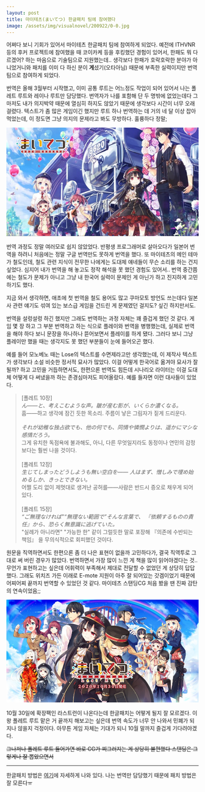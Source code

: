 ```yaml
---
layout: post
title: 마이테츠(まいてつ) 한글패치 팀에 참여했다
image: /assets/img/visualnovel/200922/0-0.jpg
---
```


어쩌다 보니 기회가 있어서 마이테츠 한글패치 팀에 참여하게 되었다.
예전에 ITHVNR 등의 후커 프로젝트에 참여했을 때 코이카케 등을 후킹했던 경험이 있어서, 한패도 뭐 다르겠어? 하는 마음으로 기술팀으로 지원했는데..
생각보다 한패가 호락호락한 분야가 아니었거니와 패치를 이미 다 하신 분이 **게**셨기(오타아님) 때문에 부족한 실력이지만 번역팀으로 참여하게 되었다.

번역은 올해 3월부터 시작했고, 이미 공통 루트는 어느정도 작업이 되어 있어서 나는 폴레트 루트와 레이나 루트만 담당했다.
번역자가 나를 포함해 단 두 명밖에 없었는데다 그마저도 내가 의지박약 때문에 열심히 하지도 않았기 때문에 생각보다 시간이 너무 오래 걸렸다.
텍스트가 좀 많은 게임이긴 했지만 루트 하나 번역하는 데 거의 네 달 이상 잡아먹었는데, 이 정도면 그냥 의지의 문제라고 봐도 무방하다. 훌륭하다 정말;

![1](/assets/img/visualnovel/200922/0.jpg)

번역 과정도 정말 여러모로 쉽지 않았었다. 반평생 프로그래머로 살아오다가 일본어 번역을 하려니 처음에는 정말 구글 번역만도 못하게 번역을 했다.
또 마이테츠의 메인 테마가 철도인데, 철도 관련 지식이 전무한 나에게는 도대체 얘네들이 무슨 소리를 하는 건지 싶었다.
심지어 내가 번역을 해 놓고도 정작 해석을 못 했던 경험도 있어서.. 번역 중간쯤에는 철도가 문제가 아니고 그냥 내 한국어 실력이 문제인 게 아닌가 하고 진지하게 고민하기도 했다.

지금 와서 생각하면, 애초에 첫 번역을 철도 용어도 많고 쿠마모토 방언도 쓰는데다 일본사 관련 얘기도 섞여 있는 보스급 게임을 건드린 게 문제였던 걸지도? 싶긴 하지만서도.

번역을 설렁설렁 하긴 했지만 그래도 번역하는 과정 자체는 꽤 즐겁게 했던 것 같다.
게임 몇 장 하고 그 부분 번역하고 하는 식으로 플레이와 번역을 병행했는데, 실제로 번역을 해야 하다 보니 문장을 하나하나 뜯어보면서 플레이를 하게 됐다.
그러다 보니 그냥 플레이만 했을 때는 생각지도 못 했던 부분들이 눈에 들어오곤 했다.

예를 들어 모노베노 때는 Lose의 텍스트를 수면제라고만 생각했는데, 이 제작사 텍스트가 생각보다 소설 비슷한 정서적 묘사가 많았다.
이걸 어떻게 한국어로 옮겨야 묘사가 잘 될까? 하고 고민을 거듭하면서도, 한편으론 번역도 힘든데 시나리오 라이터는 이걸 도대체 어떻게 다 써냈을까 하는 존경심마저도 피어올랐다.
예를 들자면 이런 대사들이 있었다.

> \[폴레트 10장\]<br>
> _ん――と、考えこむような声。皺が産む影が、いくらか濃くなる。_<br>
> 흠――하고 생각에 잠긴 듯한 목소리. 주름이 낳은 그림자가 짙게 드리운다.<br>
> <br>
> _それが幼稚な独占欲でも、他の何でも、同情や憐憫よりは、遥かにマシな感情だろう。_<br>
> 그게 유치한 독점욕에 불과해도, 아니, 다른 무엇일지라도 동정이나 연민의 감정보다는 훨씬 나을 것이다.<br>
> <br>
> \[폴레트 12장\]<br>
> _生じてしまったどうしようも無い空白を―― 人はまず、憎しみで埋め始めるしか、きっとできない。_<br>
> 어쩔 도리 없이 제멋대로 생겨난 공허를――사람은 반드시 증오로 채우게 되어 있다.<br>
> <br>
> \[폴레트 15장\]<br>
> _“ご無理なければ”“無理ない範囲で”そんな言葉で、 『依頼するものの責任』から、恐らく無意識に逃げていた。_<br>
> "실례가 아니라면" "가능한 한" 같이 그럴듯한 말로 포장해 『의존에 수반되는 책임』 을 무의식적으로 회피했던 것이다.

원문을 직역하면서도 한편으론 좀 더 나은 표현이 없을까 고민하다가, 결국 직역투로 그대로 써 버린 경우가 많았다.
번역하면서 가장 많이 느낀 게 책을 많이 읽어야겠다는 것.. 무언가 표현하고는 싶은데 어휘력이 부족해서 제대로 전달할 수 없었던 게 상당히 답답했다.
그래도 위치즈 가든 이래로 E-mote 지원이 아주 잘 되어있는 갓겜이었기 때문에 어찌어찌 끝까지 번역할 수 있었던 것 같다.
마이테츠 스탠딩CG 처음 봤을 땐 진짜 감탄의 연속이었음;;

![1](/assets/img/visualnovel/200922/1.jpg)

10월 30일에 확장팩인 라스트런이 나온다는데 한글패치는 어떻게 될지 잘 모르겠다.
이왕 폴레트 루트 맡은 거 끝까지 해보고는 싶은데 번역 속도가 너무 안 나와서 민폐가 되지나 않을지 걱정이다.
아무튼 게임 자체는 기대가 되니 10월 말까지 즐겁게 기다려야겠다.

~~그나저나 폴레트 루트 들어가면 바로 CG가 찌그러지는 게 상당히 불편했다 스탠딩은 그렇게나 잘 뽑았으면서~~ 

---

한글패치 방법은 [여기](https://myskrpatch.tistory.com/53)에 자세하게 나와 있다.
나는 번역만 담당했기 때문에 패치 방법은 잘 모른다ㅠ

